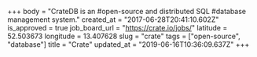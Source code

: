 +++
body = "CrateDB is an #open-source and distributed SQL #database management system."
created_at = "2017-06-28T20:41:10.602Z"
is_approved = true
job_board_url = "https://crate.io/jobs/"
latitude = 52.503673
longitude = 13.407628
slug = "crate"
tags = ["open-source", "database"]
title = "Crate"
updated_at = "2019-06-16T10:36:09.637Z"
+++
